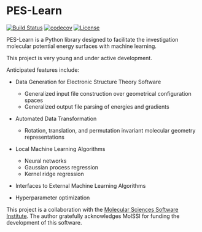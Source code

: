 # PES-Learn
[![Build Status](https://travis-ci.org/adabbott/PES-Learn.svg?branch=master)](https://travis-ci.org/adabbott/PES-Learn)
[![codecov](https://codecov.io/gh/adabbott/PES-Learn/branch/master/graph/badge.svg)](https://codecov.io/gh/adabbott/PES-Learn)
[![License](https://img.shields.io/badge/License-BSD%203--Clause-blue.svg)](https://opensource.org/licenses/BSD-3-Clause)


PES-Learn is a Python library designed to facilitate the investigation molecular potential energy surfaces with machine learning.

This project is very young and under active development.

Anticipated features include:

* Data Generation for Electronic Structure Theory Software
    * Generalized input file construction over geometrical configuration spaces
    * Generalized output file parsing of energies and gradients 

* Automated Data Transformation  
    * Rotation, translation, and permutation invariant molecular geometry representations

* Local Machine Learning Algorithms
    * Neural networks 
    * Gaussian process regression
    * Kernel ridge regression

* Interfaces to External Machine Learning Algorithms

* Hyperparameter optimization


This project is a collaboration with the [Molecular Sciences Software Institute](http://molssi.org).
The author gratefully acknowledges MolSSI for funding the development of this software.
